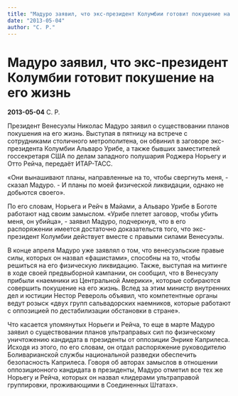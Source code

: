 ```yaml
---
title: "Мадуро заявил, что экс-президент Колумбии готовит покушение на его жизнь"
date: "2013-05-04"
author: "С. Р."
---
```


# Мадуро заявил, что экс-президент Колумбии готовит покушение на его жизнь

**2013-05-04** С. Р.

Президент Венесуэлы Николас Мадуро заявил о существовании планов покушения на его жизнь. Выступая в пятницу на встрече с сотрудниками столичного метрополитена, он обвинил в заговоре экс-президента Колумбии Альваро Урибе, а также бывших заместителей госсекретаря США по делам западного полушария Роджера Норьегу и Отто Рейча, передаёт ИТАР-ТАСС.

«Они вынашивают планы, направленные на то, чтобы свергнуть меня, - сказал Мадуро. - И планы по моей физической ликвидации, однако не добьются своего».

По его словам, Норьега и Рейч в Майами, а Альваро Урибе в Боготе работают над своим замыслом. «Урибе плетет заговор, чтобы убить меня, он убийца», - заявил Мадуро, подчеркнув, что в его распоряжении имеется достаточно доказательств того, что экс-президент Колумбии действует вместе с правыми силами Венесуэлы.

В конце апреля Мадуро уже заявлял о том, что венесуэльские правые силы, которых он назвал «фашистами», способны на то, чтобы решиться на его физическую ликвидацию. Также, выступая на митинге в ходе своей предвыборной кампании, он сообщил, что в Венесуэлу прибыли «наемники из Центральной Америки», которые собираются совершить покушение на его жизнь. Вслед за этим министр внутренних дел и юстиции Нестор Ревероль объявил, что компетентные органы ведут розыск «двух групп сальвадорских наемников, которые работают с оппозицией по дестабилизации обстановки в стране».

Что касается упомянутых Норьеги и Рейча, то еще в марте Мадуро заявил о существовании планов ультраправых сил по физическому уничтожению кандидата в президенты от оппозиции Энрике Каприлеса. Исходя из этого, по его словам, он отдал распоряжение руководителю Боливарианской службы национальной разведки обеспечить безопасность Каприлеса. Говоря об авторах замыслов в отношении оппозиционного кандидата в президенты, Мадуро отметил все тех же Норьегу и Рейча, которых он назвал «лидерами ультраправой группировки, проживающими в Соединенных Штатах».